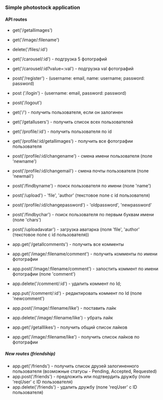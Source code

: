 ### Simple photostock application

#### API routes
- get('/getallimages')
- get('/image/:filename')
- delete('/files/:id')

- get('/carousel/:id') - подгрузка 5 фотографий
- get('/carousel/:id?value=:val') - подгрузка val фотографий

- post('/register') - (username: email, name: username; password: password)
- post ('/login') - (username: email, password: password)
- post('/logout')

- get('/') - получить пользователя, если он залогинен

- get('/getallusers') - получить список всех пользователей
- get('/profile/:id') - получить пользователя по id
- get('/profile/:id/getallimages') - получить все фотографии пользователя


- post('/profile/:id/changename') - смена имени пользователя (поле 'newname')
- post('/profile/:id/changemail') - смена почты пользователя (поле 'newmail')
- post('/findbyname') - поиск пользователя по имени (поле 'name')

- post('/upload') - 'file', 'author' (текстовое поле с id пользователя)
- post('/profile/:id/changepassword') - 'oldpassword', 'newpassword'
- post('/findbychar') - поиск пользователя по первым буквам имени (поле 'chars')
- post('/uploadavatar') - загрузка аватарка (поля 'file', 'author' (текстовое поле с id пользователя))

- app.get('/getallcomments') - получить все комменты
- app.get('/image/:filename/comment') - получить комменты по имени фотографии
- app.post('/image/:filename/comment') - запостить коммент по имени фотографии (поле 'comment')
- app.delete('/comment/:id') - удалить коммент по Id;
- app.put('/comment/:id') - редактировать коммент по Id (поле 'newcomment')

- app.post('/image/:filename/like') - поставить лайк
- app.delete('/image/:filename/like') - убрать лайк
- app.get('/getalllikes') - получить общий список лайков
- app.get('/image/:filename/like') - получить список лайков по фотографии

##### New routes (friendship)
- app.get('/friends') - получить список друзей залогиненного пользователя (возможные статусы - Pending, Accepted, Requested)
- app.post('/friends') - предложить или подтвердить дружбу (поле 'reqUser' с ID пользователя)
- app.delete('/friends') - удалить дружбу (поле 'reqUser' с ID пользователя)